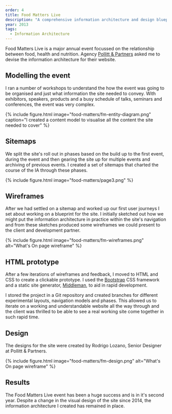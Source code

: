 ```yaml
---
order: 4
title: Food Matters Live
description: "A comprehensive information architecture and design blueprint for the Food Matters conference and its ongoing knowledge bank"
year: 2013
tags:
  - Information Architecture
---
```


Food Matters Live is a major annual event focussed on the relationship between food, health and nutrition. Agency [Pollitt & Partners][pollitt] asked me to devise the information architecture for their website.

## Modelling the event

I ran a number of workshops to understand the how the event was going to be organised and just what information the site needed to convey. With exhibitors, speakers, products and a busy schedule of talks, seminars and conferences, the event was very complex.

{% include figure.html
  image="food-matters/fm-entity-diagram.png"
  caption="I created a content model to visualise all the content the site needed to cover" %}

## Sitemaps

We split the site's roll out in phases based on the build up to the first event, during the event and then gearing the site up for multiple events and archiving of previous events. I created a set of sitemaps that charted the course of the IA through these phases.

{% include figure.html image="food-matters/page3.png" %}

## Wireframes

After we had settled on a sitemap and worked up our first user journeys I set about working on a blueprint for the site. I initially sketched out how we might put the information architecture in practice within the site's navigation and from these sketches produced some wireframes we could present to the client and development partner.


{% include figure.html image="food-matters/fm-wireframes.png" alt="What's On page wireframe" %}

## HTML prototype

After a few iterations of wireframes and feedback, I moved to HTML and CSS to create a clickable prototype. I used the [Bootstrap][bootstrap] CSS framework and a static site generator, [Middleman][middleman], to aid in rapid development.

I stored the project in a Git repository and created branches for different experimental layouts, navigation models and phases. This allowed us to iterate on a working and understandable website all the way through and the client was thrilled to be able to see a real working site come together in such rapid time.

## Design

The designs for the site were created by Rodrigo Lozano, Senior Designer at Pollitt & Partners.

{% include figure.html image="food-matters/fm-design.png" alt="What's On page wireframe" %}

## Results

The Food Matters Live event has been a huge success and is in it's second year. Despite a change in the visual design of the site since 2014, the information architecture I created has remained in place.

[food matters]: http://www.foodmatterslive.com/
[pollitt]: http://www.bostockandpollitt.com/
[bootstrap]: http://getbootstrap.com
[middleman]: https://middlemanapp.com
